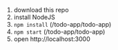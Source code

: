 1. download this repo
2. install NodeJS
3. `npm install` (<way to folder>/todo-app/todo-app)
4. `npm start` (<way to folder>/todo-app/todo-app)
5. open http://localhost:3000
